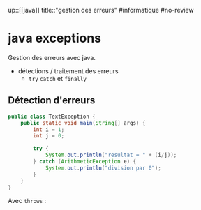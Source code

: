 up::[[java]]
title::"gestion des erreurs"
#informatique #no-review 
# java exceptions

Gestion des erreurs avec java.

 - détections / traitement des erreurs
     - `try` `catch` et `finally`

## Détection d'erreurs

```java
public class TextException {
    public static void main(String[] args) {
        int i = 1;
        int j = 0;

        try {
            System.out.println("resultat = " + (i/j));
        } catch (ArithmeticException e) {
            System.out.println("division par 0");
        }
    }
}
```


Avec `throws` :
```java

```

